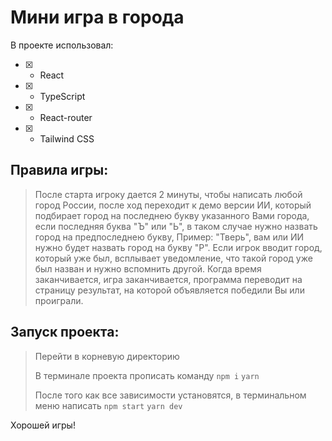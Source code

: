 # Мини игра в города

В проекте использовал:
- [x] - React
- [x] - TypeScript
- [x] - React-router
- [x] - Tailwind CSS

## Правила игры:
> После старта игроку дается 2 минуты, чтобы написать любой город России, после ход переходит к демо версии ИИ, который подбирает город на последнею букву указанного Вами города, если последняя буква "Ъ" или "Ь", в таком случае нужно назвать город на предпоследнею букву, Пример: "Тверь", вам или ИИ нужно будет назвать город на букву "Р". Если игрок вводит город, который уже был, всплывает уведомление, что такой город уже был назван и нужно вспомнить другой. Когда время заканчивается, игра заканчивается, программа переводит на страницу результат, на которой объявляется победили Вы или проиграли.
>
## Запуск проекта:

> Перейти в корневую директорию
> 
> В терминале проекта прописать команду
> ```npm i```
> ```yarn```
> 
> После того как все зависимости установятся, в терминальном меню написать ```npm start```  ```yarn dev```

Хорошей игры!
